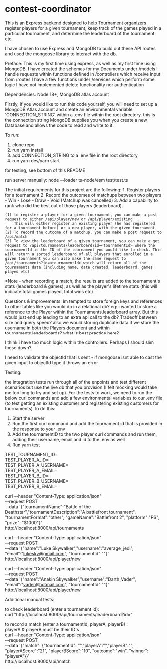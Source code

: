 # contest-coordinator

This is an Express backend designed to help Tournament organizers register players for a given tournament, keep track of the games played in a particular tournament, and determine the leaderboard of the tournament etc.

I have chosen to use Express and MongoDB to build out these API routes and used the mongoose library to interact with the db.

Preface:
    This is my first time using express, as well as my first time using MongoDB. 
    I have created the schemas for my Documents under /models
    I handle requests within functions defined in /controllers which receive input from /routes
    I have a few functions under /services which perform some logic
    I have not implemented delete functionality nor authentication 

Dependencies: Node 18+, MongoDB atlas account

Firstly, if you would like to run this code yourself, you will need to set up a MongoDB Atlas account and create an environmental variable 'CONNECTION_STRING' within a .env file within the root directory. this is the connection string MongoDB supplies you when you create a new Database and allows the code to read and write to it. 

To run: 
1. clone repo
2. run yarn install
3. add CONNECTION_STRING to a .env file in the root directory
4. run yarn dev/yarn start 

for testing, see bottom of this README

run server manually: node --loader ts-node/esm test/test.ts                                         

The initial requirements for this project are the following: 
    1. Register players for a tournament
    2. Record the outcomes of matchups between two players
        - Win
        - Lose
        - Draw
        - Void (Matchup was cancelled)
    3. Add a capability to rank who did the best out of those players (leaderboard).

    (1) to register a player for a given tournament, you can make a post request to either /api/player/new or /api/player/existing 
        This will either register an existing player (he has registered for a tournament before) or a new player, with the given tournament
    (2) To record the outcome of a matchup, you can make a post request to /api/match 
    (3) To view the leaderboard of a given tournament, you can make a get request to /api/tournaments/leaderboard?id=<tournamentId> where the tournamentId is the ID of the tournament you would like to check. This will return a sorted leaderboard of all players that enrolled in a given tournament you can also make the same request to /api/tournaments?id=<tournamentId> which will return all of the tournaments data (including name, date created, leaderboard, games played etc)

*Note - when recording a match, the results are added to the tournament's stats (leaderboard & games), as well as the player's lifetime stats (this will indicate total games played, total wins etc)
  

Questions & improvements: 
Im tempted to store foreign keys and references to other tables like you would do in a relational db?
eg: i wanted to store a reference to the Player within the Tournaments.leaderboard array. But this would just end up 
leading to an extra api call to the db? Tradeoff between size and query speed? also we would storing duplicate data if we store the username in both the Players document and within tournaments.leaderboards? what is best practice here? 

I think i have too much logic within the controllers. Perhaps I should slim these down?

I need to validate the objectId that is sent - if mongoose isnt able to cast the given input to objectId type it throws an error

Testing:

the integration tests run through all of the enpoints and test different scenarios but use the live db that you provision (I felt mocking would take me too long to try and set up).
For the tests to work, we need to run the below curl commands and add a few environmental variables to our .env file (to test getting an existing customer and registering existing customers for tournaments)
To do this: 
1. Start the server
2. Run the first curl command and add the tournament id that is provided in the response to your .env 
3. Add the tournamentID to the two player curl commands and run them, adding their username, email and id to the .env as well
4. Run yarn test

TEST_TOURNAMENT_ID=   
TEST_PLAYER_A_ID=  
TEST_PLAYER_A_USERNAME=  
TEST_PLAYER_A_EMAIL=  
TEST_PLAYER_B_ID=  
TEST_PLAYER_B_USERNAME=  
TEST_PLAYER_B_EMAIL=  

curl --header "Content-Type: application/json" \
--request POST \
--data '{"tournamentName":"Battle of the Deathstar","tournamentDescription":"A battlefront tournament", "tournamentFormat":"other", "gameName":"Battlefront 2", "platform":"PS", "prize": "$1000"}' \
http://localhost:8000/api/tournaments

curl --header "Content-Type: application/json" \
  --request POST \
  --data '{"name":"Luke Skywalker","username":"average_jedi", "email":"lukesky@gmail.com", "tournamentId":""}' \
  http://localhost:8000/api/player/new

curl --header "Content-Type: application/json" \
  --request POST \
  --data '{"name":"Anakin Skywalker","username":"Darth_Vader", "email":"vader@hotmail.com", "tournamentId":""}' \
  http://localhost:8000/api/player/new



Additional manual tests:

to check leaderboard (enter a tournament id):  
curl "http://localhost:8000/api/tournaments/leaderboard?id="


to record a match (enter a tournamentId, playerA, playerB) :  
playerA & playerB must be their ID's  
curl --header "Content-Type: application/json" \
  --request POST \
  --data '{"match": {"tournamentId": "","playerA":"","playerB":"", "playerAScore":"21", "playerBScore":"10", "outcome":"win", "winner": "playerA"}}' \
  http://localhost:8000/api/match  